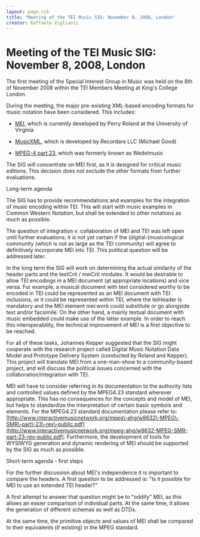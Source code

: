 ```yaml
---
layout: page.njk
title: "Meeting of the TEI Music SIG: November 8, 2008, London"
creator: Raffaele Viglianti
---
```

# Meeting of the TEI Music SIG: November 8, 2008, London




The first meeting of the Special Interest Group in Music was held on the 8th of
 November 2008 within the TEI Members Meeting at King's College London.


During the meeting, the major pre\-existing XML\-based encoding formats for music
 notation have been considered. This includes: 
 
- [MEI](http://www.lib.virginia.edu/digital/resndev/mei/), which is currently developed by Perry Roland at the University
 of Virginia

- [MusicXML](http://www.musicxml.org/), which is developed by Recordare LLC (Michael Good)

- [MPEG\-4 part 23](http://www.interactivemusicnetwork.org/mpeg-ahg/), which was formerly known as Wedelmusic






The SIG will concentrate on MEI first, as it is designed for critical music
 editions. This decision does not exclude the other formats from further
 evaluations.



Long\-term agenda
 
 
 The SIG has to provide recommendations and examples for the integration of
 music encoding within TEI. This will start with music examples in Common
 Western Notation, but shall be extended to other notations as much as
 possible.


The question of integration v. collaboration of MEI and TEI was left open
 until further evaluations; it is not yet certain if the (digital\-)musicological
 community (which is not as large as the TEI community) will agree to
 definitively incorporate MEI into TEI. This political question will be
 addressed later.


In the long term the SIG will work on determining the actual similarity of
 the header parts and the textCrit / meiCrit modules. It would be desirable
 to allow TEI encodings in a MEI document (at appropriate locations) and vice
 versa. For example, a musical document with text considered worthy to be
 encoded in TEI could be represented as an MEI document with TEI inclusions,
 or it could be represented within TEI, where the 
 teiHeader is
 mandatory and the MEI element 
 mei:work could substitute or go
 alongside 
 text and/or 
 facsimile. On the other hand,
 a mainly textual document with music embedded could make use of the latter
 example. In order to reach this interoperability, the technical improvement
 of MEI is a first objective to be reached. 


For all of these tasks, Johannes Kepper suggested that the SIG might
 cooperate with the research project called Digital Music Notation Data Model
 and Prototype Delivery System (conducted by Roland and Kepper). This project
 will translate MEI from a one\-man\-show to a community\-based project, and
 will discuss the political issues concerned with the collaboration/integration with
 TEI. 


MEI will have to consider referring in its documentation to the authority
 lists and controlled values defined by the MPEG4\.23 standard wherever
 appropriate. This has no consequences for the concepts and model of MEI, but
 helps to standardize the interpretation of certain basic symbols and
 elements. For the MPEG4\.23 standard documentation please refer to:
 [http://www.interactivemusicnetwork.org/mpeg\-ahg/w8632\-MPEG\-SMR\-part\-23\-rev\-public.pdf](http://www.interactivemusicnetwork.org/mpeg-ahg/w8632-MPEG-SMR-part-23-rev-public.pdf). 
 Furthermore, the development of tools for WYSIWYG generation and dynamic
 rendering of MEI should be supported by the SIG as much as possible. 




 Short\-term agenda \- first steps
 
 
 For the further discussion about MEI's independence it is important to
 compare the headers. A first question to be addressed is: "Is it possible
 for MEI to use an extended TEI header?" 


A first attempt to answer that question might be to "oddify" MEI, as this
 allows an easier comparison of individual parts. At the same time, it allows
 the generation of different schemas as well as DTDs. 


At the same time, the primitive objects and values of MEI shall be compared
 to their equivalents (if existing) in the MPEG standard. 





